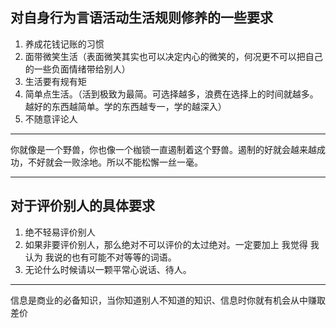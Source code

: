 ## **对自身行为言语活动生活规则修养的一些要求**

1.  养成花钱记账的习惯
2.  面带微笑生活（表面微笑其实也可以决定内心的微笑的，何况更不可以把自己的一些负面情绪带给别人）
3.  生活要有规有矩
4.  简单点生活。（活到极致为最简。可选择越多，浪费在选择上的时间就越多。越好的东西越简单。学的东西越专一，学的越深入）
5.  不随意评论人
___
你就像是一个野兽，你也像一个枷锁一直遏制着这个野兽。遏制的好就会越来越成功，不好就会一败涂地。所以不能松懈一丝一毫。
___
## **对于评价别人的具体要求**

1.  绝不轻易评价别人
2.  如果非要评价别人，那么绝对不可以评价的太过绝对。一定要加上 我觉得 我认为 我说的也有可能不对等等的词语。
3.  无论什么时候请以一颗平常心说话、待人。
___
信息是商业的必备知识，当你知道别人不知道的知识、信息时你就有机会从中赚取差价